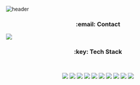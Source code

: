 

<!--
**gentleflo/gentleflo** is a ✨ _special_ ✨ repository because its `README.md` (this file) appears on your GitHub profile.

Here are some ideas to get you started:

- 🔭 I’m currently working on ...
- 🌱 I’m currently learning ...
- 👯 I’m looking to collaborate on ...
- 🤔 I’m looking for help with ...
- 💬 Ask me about ...
- 📫 How to reach me: ...
- 😄 Pronouns: ...
- ⚡ Fun fact: ...
-->


![header](https://capsule-render.vercel.app/api?type=wave&color=auto&height=300&section=header&text=deveolper%20gentleflo&fontSize=70&animation=fadeIn&fontAlignY=38)


<h3 align="center"><b>:email: Contact </b></h3>
<a href="[mailto:gentleflo0106@gmail.com]"><img src="https://img.shields.io/badge/EA4335?style=flat-square&logo=Gmail&logoColor=white"/></a>
</br>

<h3 align="center"><b>:key: Tech Stack</b></h3>
</br>

<p align="center">
<img src="https://img.shields.io/badge/Java-007396?style=flat-square&logo=Java&logoColor=white"/></a> 
<img src="https://img.shields.io/badge/jQuery-0769AD?style=flat-square&logo=jQuery&logoColor=white"/></a>
<img src="https://img.shields.io/badge/JavaScript-F7DF1E?style=flat-square&logo=JavaScript&logoColor=white"/></a>
<img src="https://img.shields.io/badge/Eclipse-2C2255?style=flat-square&logo=Eclipse&logoColor=white"/></a>
<img src="https://img.shields.io/badge/IntelliJ IDEA-000000?style=flat-square&logo=Eclipse&logoColor=white"/></a>     
<img src="https://img.shields.io/badge/Spring-6DB33F?style=flat-square&logo=Spring&logoColor=white"/></a> 
<img src="https://img.shields.io/badge/HTML5-E34F26?style=flat-square&logo=HTML5&logoColor=white"/></a> 
<img src="https://img.shields.io/badge/CSS3-1572B6?style=flat-square&logo=CSS3&logoColor=white"/></a>
<img src="https://img.shields.io/badge/MySQL-4479A1?style=flat-square&logo=MySQL&logoColor=white"/></a> 
<img src="https://img.shields.io/badge/Amazon AWS-232F3E?style=flat-square&logo=Amazon%20AWS&logoColor=white"/></a> </p>







